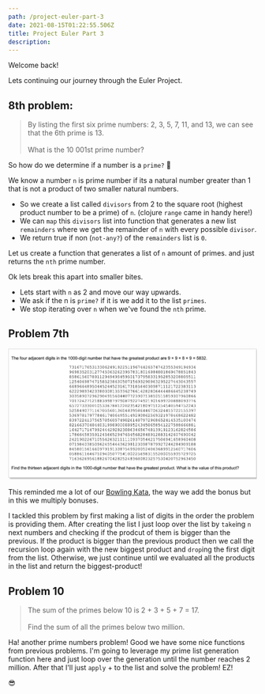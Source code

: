 ```yaml
---
path: /project-euler-part-3
date: 2021-08-15T01:22:55.506Z
title: Project Euler Part 3
description: 
---
```


Welcome back!

Lets continuing our journey through the Euler Project.

8th problem:
---
> By listing the first six prime numbers: 2, 3, 5, 7, 11, and 13, we can see that the 6th prime is 13.
> <br></br> What is the 10 001st prime number?

So how do we determine if a number is a `prime?` 🤔

We know a number `n` is prime number if its a natural number greater than 1 that is not a product of two smaller natural numbers. 
* So we create a list called `divisors` from 2 to the square root (highest product number to be a prime) of `n`. (clojure `range` came in handy here!) 
* We can `map` this `divisors` list into function that generates a new list `remainders` where we get the remainder of `n` with every possible `divisor`.
* We return true if non (`not-any?`) of the `remainders` list is `0`.

Let us create a function that generates a list of `n` amount of primes. 
and just returns the `nth` prime number.

Ok lets break this apart into smaller bites.
* Lets start with `n` as 2 and move our way upwards.
* We ask if the n is `prime?` if it is we add it to the list `primes`.
* We stop iterating over `n` when we've found the `nth` prime.



Problem 7th
------
![Euler Product](../assets/euler-product.png)

This reminded me a lot of our [Bowling Kata](/blog/bowling-kata-red-green-refactor), the way we add the bonus but in this 
we multiply bonuses.

I tackled this problem by first making a list of digits in the order the problem is providing them.
After creating the list I just loop over the list by `take`ing `n` next numbers and checking if the prodcut of them is bigger than the previous.
If the product is bigger than the previous product then we call the recursion loop again with the new biggest product and `drop`ing the first digit from the list.
Otherwise, we just continue until we evaluated all the products in the list and return the biggest-product!


Problem 10
-----
>The sum of the primes below 10 is 2 + 3 + 5 + 7 = 17.
><br></br>Find the sum of all the primes below two million.

Ha! another prime numbers problem! Good we have some nice functions from previous problems.
I'm going to leverage my prime list generation function here and just loop over the generation until the number reaches 2 million.
After that I'll just `apply` + to the list and solve the problem! EZ!
 
😎  

  
